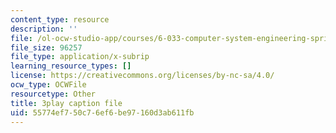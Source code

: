 ```yaml
---
content_type: resource
description: ''
file: /ol-ocw-studio-app/courses/6-033-computer-system-engineering-spring-2018/55774ef750c76ef6be97160d3ab611fb_r2_-2KW76ec.srt
file_size: 96257
file_type: application/x-subrip
learning_resource_types: []
license: https://creativecommons.org/licenses/by-nc-sa/4.0/
ocw_type: OCWFile
resourcetype: Other
title: 3play caption file
uid: 55774ef7-50c7-6ef6-be97-160d3ab611fb
---
```

